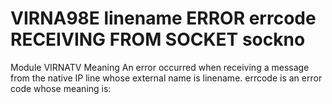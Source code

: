 # VIRNA98E linename ERROR errcode RECEIVING FROM SOCKET sockno
Module
    VIRNATV
Meaning
    An error occurred when receiving a message from the native IP line whose external name is linename. errcode is an error code whose meaning is:
